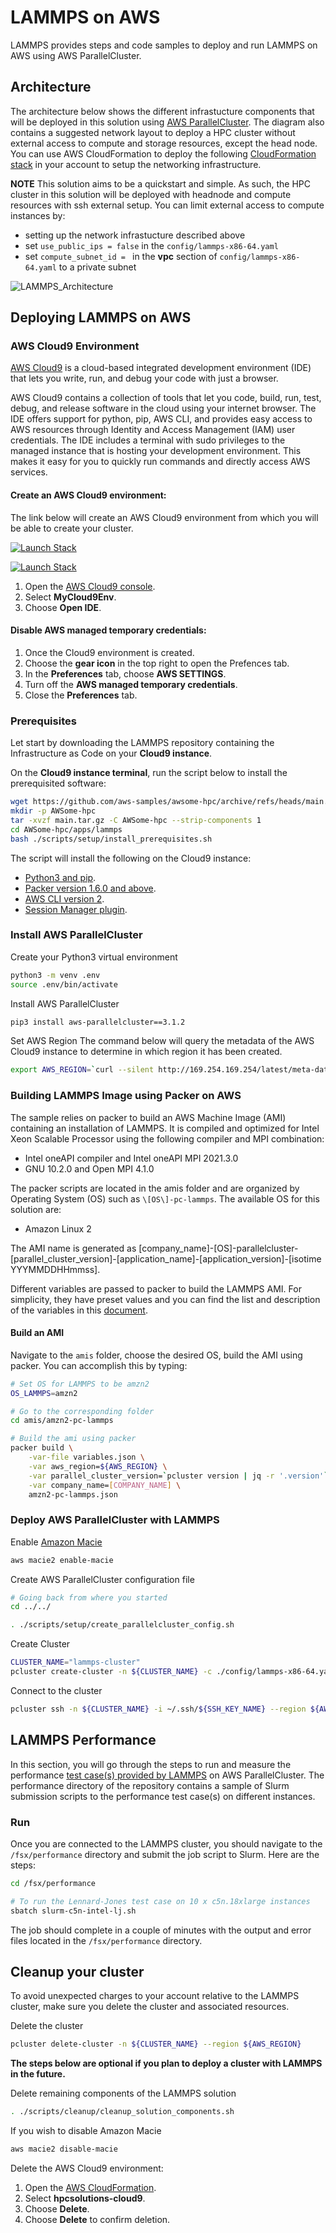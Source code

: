 # LAMMPS on AWS

LAMMPS provides steps and code samples to deploy and run LAMMPS on AWS using AWS ParallelCluster.

## Architecture

The architecture below shows the different infrastucture components that will be deployed in this solution using [AWS ParallelCluster](<https://aws.amazon.com/hpc/parallelcluster/>).
The diagram also contains a suggested network layout to deploy a HPC cluster without external access to compute and storage resources, except the head node.
You can use AWS CloudFormation to deploy the following [CloudFormation stack](<https://docs.aws.amazon.com/codebuild/latest/userguide/cloudformation-vpc-template.html>) in your account to setup the networking infrastructure.

**NOTE** This solution aims to be a quickstart and simple. As such, the HPC cluster in this solution will be deployed with headnode and compute resources with ssh external setup.
You can limit external access to compute instances by:

- setting up the network infrastucture described above
- set `use_public_ips = false` in the `config/lammps-x86-64.yaml`
- set `compute_subnet_id = ` in the **vpc** section of `config/lammps-x86-64.yaml` to a private subnet

![LAMMPS_Architecture](<docs/images/LAMMPS_Architecture.png> "LAMMPS Architecture")

## Deploying LAMMPS on AWS

### AWS Cloud9 Environment

[AWS Cloud9](<https://aws.amazon.com/cloud9/>) is a cloud-based integrated development environment (IDE) that lets you write, run, and debug your code with just a browser.

AWS Cloud9 contains a collection of tools that let you code, build, run, test, debug, and release software in the cloud using your internet browser. The IDE offers support for python, pip, AWS CLI, and provides easy access to AWS resources through Identity and Access Management (IAM) user credentials. The IDE includes a terminal with sudo privileges to the managed instance that is hosting your development environment. This makes it easy for you to quickly run commands and directly access AWS services.

#### Create an AWS Cloud9 environment:

The link below will create an AWS Cloud9 environment from which you will be able to create your cluster.

[![Launch Stack](<https://samdengler.github.io/cloudformation-launch-stack-button-svg/images/us-east-1.svg>)](<https://us-east-1.console.aws.amazon.com/cloudformation/home?region=us-east-1#/stacks/create/template?stackName=hpcsolutions-cloud9&templateURL=https://awsome-hpc.s3.amazonaws.com/cf_hpc_solutions_cloud9.yaml>)

[![Launch Stack](<https://samdengler.github.io/cloudformation-launch-stack-button-svg/images/us-east-2.svg>)](<https://us-east-2.console.aws.amazon.com/cloudformation/home?region=us-east-2#/stacks/create/template?stackName=hpcsolutions-cloud9&templateURL=https://awsome-hpc.s3.amazonaws.com/cf_hpc_solutions_cloud9.yaml>)

1. Open the [AWS Cloud9 console](<https://console.aws.amazon.com/cloud9>).
1. Select **MyCloud9Env**.
1. Choose **Open IDE**.

#### Disable AWS managed temporary credentials:

1. Once the Cloud9 environment is created.
1. Choose the **gear icon** in the top right to open the Prefences tab.
1. In the **Preferences** tab, choose **AWS SETTINGS**.
1. Turn off the **AWS managed temporary credentials**.
1. Close the **Preferences** tab.

### Prerequisites

Let start by downloading the LAMMPS repository containing the Infrastructure as Code on your **Cloud9 instance**.

On the **Cloud9 instance terminal**, run the script below to install the prerequisited software:

```bash
wget https://github.com/aws-samples/awsome-hpc/archive/refs/heads/main.tar.gz
mkdir -p AWSome-hpc
tar -xvzf main.tar.gz -C AWSome-hpc --strip-components 1
cd AWSome-hpc/apps/lammps
bash ./scripts/setup/install_prerequisites.sh
```

The script will install the following on the Cloud9 instance:

- [Python3 and pip](<https://pip.pypa.io/en/latest/installing/>).
- [Packer version 1.6.0 and above](<https://learn.hashicorp.com/tutorials/packer/getting-started-install?in=packer/getting-started>).
- [AWS CLI version 2](<https://docs.aws.amazon.com/cli/latest/userguide/install-cliv2.html>).
- [Session Manager plugin](<https://docs.aws.amazon.com/systems-manager/latest/userguide/session-manager-working-with-install-plugin.html>).

### Install AWS ParallelCluster

Create your Python3 virtual environment

```bash
python3 -m venv .env
source .env/bin/activate
```

Install AWS ParallelCluster

```bash
pip3 install aws-parallelcluster==3.1.2
```

Set AWS Region
The command below will query the metadata of the AWS Cloud9 instance to determine in which region it has been created.

```bash
export AWS_REGION=`curl --silent http://169.254.169.254/latest/meta-data/placement/region`
```

### Building LAMMPS Image using Packer on AWS

The sample relies on packer to build an AWS Machine Image (AMI) containing an installation of LAMMPS.
It is compiled and optimized for Intel Xeon Scalable Processor using the following compiler and MPI combination:

- Intel oneAPI compiler and Intel oneAPI MPI 2021.3.0
- GNU 10.2.0 and Open MPI 4.1.0

The packer scripts are located in the amis folder and are organized by Operating System (OS) such as `\[OS\]-pc-lammps`.
The available OS for this solution are:

- Amazon Linux 2

The AMI name is generated as \[company\_name\]-\[OS\]-parallelcluster-\[parallel\_cluster\_version\]-\[application\_name\]-\[application\_version\]-\[isotime YYYMMDDHHmmss\].

Different variables are passed to packer to build the LAMMPS AMI. For simplicity, they have preset values and you can find the list and description of the variables in this [document](<docs/packer_ami_variables.md>).

#### Build an AMI

Navigate to the `amis` folder, choose the desired OS, build the AMI using packer.
You can accomplish this by typing:

```bash
# Set OS for LAMMPS to be amzn2
OS_LAMMPS=amzn2

# Go to the corresponding folder
cd amis/amzn2-pc-lammps

# Build the ami using packer
packer build \
    -var-file variables.json \
    -var aws_region=${AWS_REGION} \
    -var parallel_cluster_version=`pcluster version | jq -r '.version'` \
    -var company_name=[COMPANY_NAME] \
    amzn2-pc-lammps.json
```

### Deploy AWS ParallelCluster with LAMMPS

Enable [Amazon Macie](<https://aws.amazon.com/macie/>)

```bash
aws macie2 enable-macie
```

Create AWS ParallelCluster configuration file

```bash
# Going back from where you started
cd ../../

. ./scripts/setup/create_parallelcluster_config.sh
```

Create Cluster

```bash
CLUSTER_NAME="lammps-cluster"
pcluster create-cluster -n ${CLUSTER_NAME} -c ./config/lammps-x86-64.yaml --region ${AWS_REGION}
```

Connect to the cluster

```bash
pcluster ssh -n ${CLUSTER_NAME} -i ~/.ssh/${SSH_KEY_NAME} --region ${AWS_REGION}
```

## LAMMPS Performance

In this section, you will go through the steps to run and measure the performance [test case(s) provided by LAMMPS](<https://github.com/lammps/lammps/tree/stable/bench>) on AWS ParallelCluster.
The performance directory of the repository contains a sample of Slurm submission scripts to the performance test case(s) on different instances.

### Run

Once you are connected to the LAMMPS cluster, you should navigate to the `/fsx/performance` directory and submit the job script to Slurm.
Here are the steps:

```bash
cd /fsx/performance

# To run the Lennard-Jones test case on 10 x c5n.18xlarge instances
sbatch slurm-c5n-intel-lj.sh
```

The job should complete in a couple of minutes with the output and error files located in the `/fsx/performance` directory.

## Cleanup your cluster

To avoid unexpected charges to your account relative to the LAMMPS cluster, make sure you delete the cluster and associated resources.

Delete the cluster

```bash
pcluster delete-cluster -n ${CLUSTER_NAME} --region ${AWS_REGION}
```

**The steps below are optional if you plan to deploy a cluster with LAMMPS in the future.**

Delete remaining components of the LAMMPS solution

```bash
. ./scripts/cleanup/cleanup_solution_components.sh
```

If you wish to disable Amazon Macie

```bash
aws macie2 disable-macie
```

Delete the AWS Cloud9 environment:

1. Open the [AWS CloudFormation](<https://console.aws.amazon.com/cloudformation>).
1. Select **hpcsolutions-cloud9**.
1. Choose **Delete**.
1. Choose **Delete** to confirm deletion.
